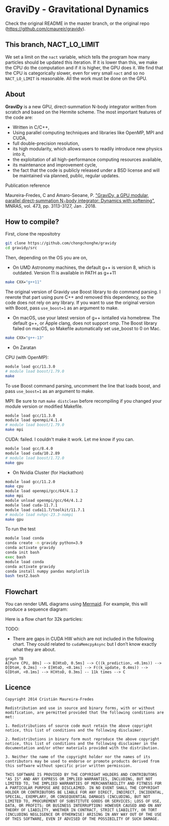 # GraviDy -  Gravitational Dynamics

Check the original README in the master branch, or the original repo (https://github.com/cmaureir/gravidy).

## This branch, NACT_LO_LIMIT
We set a limit on the `nact` variable, which tells the program how  many particles should be updated this iteration. If it is lower than this, we make the CPU do the computation and if it is higher, the GPU does it. We find that the CPU is categorically slower, even for very small `nact` and so no `NACT_LO_LIMIT` is reasonable. All the work must be done on the GPU.

## About

**GraviDy** is a new GPU, direct-summation N-body integrator written from scratch and based on the
Hermite scheme. The most important features of the code are:

 * Written in C/C++,
 * Using parallel computing techniques and libraries like OpenMP, MPI and CUDA,
 * full double-precision resolution,
 * its high modularity, which allows users to readily introduce new physics into it,
 * the exploitation of all high-performance computing resources available,
 * its maintenance and improvement cycle,
 * the fact that the code is publicly released under a BSD license and will be maintained via planned, public, regular updates.

Publication reference

Maureira-Fredes, C and Amaro-Seoane, P. ["GraviDy, a GPU modular, parallel direct-summation N−body integrator: Dynamics with softening"](https://arxiv.org/abs/1702.00440), MNRAS, vol. 473, pp. 3113-3127, Jan . 2018.

## How to compile?

First, clone the repositotry

```sh
git clone https://github.com/chongchonghe/gravidy
cd gravidy/src
```

Then, depending on the OS you are on,

- On UMD Astronomy machines, the default g++ is version 8, which is outdated. Version 11 is available in PATH as g++11

```sh
make CXX="g++11"
```

The original version of Gravidy use Boost library to do command parsing. I rewrote that part using pure C++ and removed this dependency, so the code does not rely on any library. If you want to use the original version with Boost, pass `use_boost=1` as an argument to make.

- On macOS, use your latest version of g++ isntalled via homebrew. The default g++, or Apple clang, does not support omp. The Boost library failed on macOS, so Makefile automatically set use_boost to 0 on Mac.

```sh
make CXX="g++-13"
```

- On Zaratan

CPU (with OpenMP):

```sh
module load gcc/11.3.0
# module load boost/1.79.0
make
```

To use Boost command parsing, uncomment the line that loads boost, and pass `use_boost=1` as an argument to make.

MPI: Be sure to run `make distclean` before recompiling if you changed your module version or modified Makefile.

```sh
module load gcc/11.3.0
module load openmpi/4.1.4
# module load boost/1.79.0
make mpi
```

CUDA: failed. I couldn't make it work. Let me know if you can.

```sh
module load gcc/8.4.0
module load cuda/10.2.89
# module load boost/1.72.0
make gpu
```

- On Nvidia Cluster (for Hackathon)

```bash
module load gcc/11.2.0
make cpu
module load openmpi/gcc/64/4.1.2
make mpi
module unload openmpi/gcc/64/4.1.2
module load cuda-11.7.1
module load cuda11.7/toolkit/11.7.1
# module load nvhpc-23.3-nompi
make gpu
```

To run the test
```bash
module load conda
conda create -n gravidy python=3.9
conda activate gravidy
conda init bash
exec bash
module load conda
conda activate gravidy
conda install numpy pandas matplotlib
bash test2.bash
```

## Flowchart

You can render UML diagrams using [Mermaid](https://mermaidjs.github.io/). For example, this will produce a sequence diagram:

Here is a flow chart for 32k particles:

TODO:

- There are gaps in CUDA HW which are not included in the following chart. They could related to `cudaMemcpyAsync` but I don’t know exactly what they are about.

```mermaid
graph TB
A[Pure CPU, 80s] --> B[HtoD, 0.5ms] --> C((k_prediction, <0.1ms)) --> D[DtoH, 0.2ms] --> E[HtoD, <0.1ms] --> F((k_update, 0.4ms)) --> G[DtoH, <0.1ms] --> H[HtoD, 0.3ms] -- 11k times --> C
```


## Licence

```
Copyright 2014 Cristián Maureira-Fredes

Redistribution and use in source and binary forms, with or without modification, are permitted provided that the following conditions are met:

1. Redistributions of source code must retain the above copyright notice, this list of conditions and the following disclaimer.

2. Redistributions in binary form must reproduce the above copyright notice, this list of conditions and the following disclaimer in the documentation and/or other materials provided with the distribution.

3. Neither the name of the copyright holder nor the names of its contributors may be used to endorse or promote products derived from this software without specific prior written permission.

THIS SOFTWARE IS PROVIDED BY THE COPYRIGHT HOLDERS AND CONTRIBUTORS "AS IS" AND ANY EXPRESS OR IMPLIED WARRANTIES, INCLUDING, BUT NOT LIMITED TO, THE IMPLIED WARRANTIES OF MERCHANTABILITY AND FITNESS FOR A PARTICULAR PURPOSE ARE DISCLAIMED. IN NO EVENT SHALL THE COPYRIGHT HOLDER OR CONTRIBUTORS BE LIABLE FOR ANY DIRECT, INDIRECT, INCIDENTAL, SPECIAL, EXEMPLARY, OR CONSEQUENTIAL DAMAGES (INCLUDING, BUT NOT LIMITED TO, PROCUREMENT OF SUBSTITUTE GOODS OR SERVICES; LOSS OF USE, DATA, OR PROFITS; OR BUSINESS INTERRUPTION) HOWEVER CAUSED AND ON ANY THEORY OF LIABILITY, WHETHER IN CONTRACT, STRICT LIABILITY, OR TORT (INCLUDING NEGLIGENCE OR OTHERWISE) ARISING IN ANY WAY OUT OF THE USE OF THIS SOFTWARE, EVEN IF ADVISED OF THE POSSIBILITY OF SUCH DAMAGE.
```
